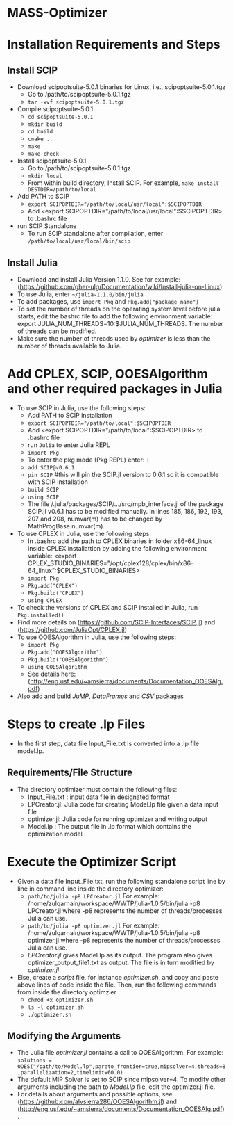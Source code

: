 # MASS-Optimizer

# Installation Requirements and Steps


## Install SCIP
* Download scipoptsuite-5.0.1 binaries for Linux, i.e., scipoptsuite-5.0.1.tgz 
    * Go to /path/to/scipoptsuite-5.0.1.tgz
    * `tar -xvf scipoptsuite-5.0.1.tgz`
* Compile scipoptsuite-5.0.1
    * `cd scipoptsuite-5.0.1`
    * `mkdir build`
    * `cd build`
    * `cmake ..`
    * `make`
    * `make check`
* Install scipoptsuite-5.0.1
    * Go to /path/to/scipoptsuite-5.0.1.tgz
    * `mkdir local`
    * From within build directory, Install SCIP. For example, `make install DESTDIR=/path/to/local`
* Add PATH to SCIP  
    * `export SCIPOPTDIR="/path/to/local/usr/local":$SCIPOPTDIR`
    * Add <export SCIPOPTDIR="/path/to/local/usr/local":$SCIPOPTDIR> to .bashrc file 
* run SCIP Standalone  
    * To run SCIP standalone after compilation, enter `/path/to/local/usr/local/bin/scip`
  
## Install Julia
* Download and install Julia Version 1.1.0. See for example: (https://github.com/gher-ulg/Documentation/wiki/Install-julia-on-Linux)
* To use Julia, enter `~/julia-1.1.0/bin/julia`
* To add packages, use `import Pkg` and `Pkg.add("package_name")`
* To set the number of threads on the operating system level before julia starts, edit the bashrc file to add the following environment variable: export JULIA_NUM_THREADS=10:$JULIA_NUM_THREADS. The number of threads can be modified.
* Make sure the number of threads used by _optimizer_ is less than the number of threads available to Julia.  

# Add CPLEX, SCIP, OOESAlgorithm and other required packages in Julia
* To use SCIP in Julia, use the following steps:
    * Add PATH to SCIP installation  
    * `export SCIPOPTDIR="/path/to/local":$SCIPOPTDIR`
    * Add <export SCIPOPTDIR="/path/to/local":$SCIPOPTDIR> to .bashrc file
    * run `Julia` to enter Julia REPL
    * `import Pkg`
    *  To enter the pkg mode (Pkg REPL) enter: `]` 
    * `add SCIP@v0.6.1`
    * `pin SCIP`  #this will pin the SCIP.jl version to 0.6.1 so it is compatible with SCIP installation
    * `build SCIP`
    * `using SCIP`
    * The file /.julia/packages/SCIP/.../src/mpb_interface.jl of the package SCIP.jl v0.6.1 has to be modified manually. In lines 185, 186, 192, 193, 207 and 208, numvar(m) has to be changed by MathProgBase.numvar(m).
* To use CPLEX in Julia, use the following steps:
    * In .bashrc add the path to CPLEX binaries in folder x86-64_linux inside CPLEX installattion by adding the following environment variable: <export CPLEX_STUDIO_BINARIES="/opt/cplex128/cplex/bin/x86-64_linux":$CPLEX_STUDIO_BINARIES>
    * `import Pkg`
    * `Pkg.add("CPLEX")`
    * `Pkg.build("CPLEX")`
    * `using CPLEX`
 * To check the versions of CPLEX and SCIP installed in Julia, run `Pkg.installed()`
 * Find more details on (https://github.com/SCIP-Interfaces/SCIP.jl) and (https://github.com/JuliaOpt/CPLEX.jl)
 * To use OOESAlgorithm in Julia, use the following steps:
    * `import Pkg`
    * `Pkg.add("OOESAlgorithm")`
    * `Pkg.build("OOESAlgorithm")`
    * `using OOESAlgorithm`
    * See details here: (http://eng.usf.edu/~amsierra/documents/Documentation_OOESAlg.pdf)
 * Also add and build _JuMP_, _DataFrames_ and _CSV_ packages
  
# Steps to create .lp Files
* In the first step, data file Input_File.txt is converted into a .lp file model.lp. 
  
## Requirements/File Structure
* The directory optimizer must contain the following files: 
    * Input_File.txt : input data file in designated format
    <!--- * HOM_LPCreator: executable file which contains the object code and the library code
    *	Main.cpp: source code file 
    *	Makefile: make utility for building executable from the source code -->
    * LPCreator.jl: Julia code for creating Model.lp file given a data input file
    * optimizer.jl: Julia code for running optimizer and writing output
    * Model.lp : The output file in .lp format which contains the optimization model

<!--- * The directory optimizer should contain the following directories: 
    <> * build : contains object files
    <> *	nbproject: contains project makefiles -->
    
<!--- ## Modifying the Makefiles
*	Go to Path ..\optimizer\nbproject
* Modify the makefiles to add Include paths to CPLEX libraries to the makefiles
    * Open Makefile-Release.mk
    * Modify the **#Link Libraries and Options**, and **#Build Targets** to link CPLEX libraries and include paths by changing the following parts:<br/>
    * Under **# Link Libraries and Options**, modify the following parts: <br/>
        * `LDLIBSOPTIONS=/path/to/cplex128/cplex/lib/x86-64_linux/static_pic/libilocplex.a /path/to/cplex128/cplex/lib/x86-64_linux/static_pic/libcplex.a /path/to/cplex128/concert/lib/x86-64_linux/static_pic/libconcert.a lm -lpthread -ldl`<br/>
    * Under **# Build Targets**, modify the following parts: <br/>
        * `HOM_LPCreator: /path/to/cplex128/cplex/lib/x86-64_linux/static_pic/libilocplex.a`

        * `HOM_LPCreator: /path/to/cplex128/cplex/lib/x86-64_linux/static_pic/libcplex.a`

        * `HOM_LPCreator: /path/to/cplex128/concert/lib/x86-64_linux/static_pic/libconcert.a`
    
        * `$(COMPILE.cc) -O2 -DIL_STD -I/path/to/cplex128/concert/include-I/opt/cplex128/concert/include-MMD -MP -MF "$@.d" -o ${OBJECTDIR}/main.o main.cpp`
  
    * Open Makefile-Debug.mk
    * Modify the **#Link Libraries and Options**, and **#Build Targets** to link CPLEX libraries and include paths by changing the following parts:<br/>
    * Under **# Link Libraries and Options**, modify the following parts: <br/>
        * `LDLIBSOPTIONS=/path/to/cplex128/cplex/lib/x86-64_linux/static_pic /libilocplex.a /path/to/cplex128/cplex/lib/x86-64_linux/static_pic /libcplex.a /path/to/cplex128/cplex/lib/x86-64_linux/static_pic /libconcert.a -lm -lpthread -ldl`
    * Under **# Build Targets**, modify the following parts: <br/>
        * `HOM_LPCreator: /path/to/cplex128/cplex/lib/x86-64_linux/static_pic/libilocplex.a`

        * `HOM_LPCreator: /path/to/cplex128/cplex/lib/x86-64_linux/static_pic/libcplex.a`

        * `HOM_LPCreator: /path/to/cplex128/concert/lib/x86-64_linux/static_pic/libconcert.a`

        * `$(COMPILE.cc) -g -DIL_STD -I/path/to/cplex128/concert/include-I/opt/cplex128/concert/include-MMD -MP -MF "$@.d" -o ${OBJECTDIR}/main.o main.cpp` -->

# Execute the Optimizer Script
* Given a data file Input_File.txt, run the following standalone script line by line in command line inside the directory optimizer:
    <!--- * `#! /bin/sh`
    * `make clean`
    * `make`
    * `./HOM_LPCreator Input_File.txt` -->
    * `path/to/julia -p8 LPCreator.jl`  For example: /home/zulqarnain/workspace/WWTP/julia-1.0.5/bin/julia -p8 LPCreator.jl where -p8 represents the number of threads/processes Julia can use.  
    * `path/to/julia -p8 optimizer.jl`  For example: /home/zulqarnain/workspace/WWTP/julia-1.0.5/bin/julia -p8 optimizer.jl where -p8 represents the number of threads/processes Julia can use. 
    *  _LPCreator.jl_ gives Model.lp as its output. The program also gives optimizer_output_file1.txt as output. The file is in turn modified by _optimizer.jl_
* Else, create a _script_ file, for instance _optimizer.sh_, and copy and paste above lines of code inside the file. Then, run the following commands from inside the directory optimzier
    * `chmod +x optimizer.sh`
    * `ls -l optimizer.sh`
    * `./optimizer.sh`

## Modifying the Arguments
* The Julia file _optimizer.jl_ contains a call to OOESAlgorithm. For example:  
`solutions = OOES("/path/to/Model.lp",pareto_frontier=true,mipsolver=4,threads=8,parallelization=2,timelimit=60.0)`
* The default MIP Solver is set to SCIP since mipsolver=4. To modify other arguments including the path to _Model.lp_ file, edit the optimizer.jl file.
* For details about arguments and possible options, see (https://github.com/alvsierra286/OOESAlgorithm.jl) and (http://eng.usf.edu/~amsierra/documents/Documentation_OOESAlg.pdf). 
  
